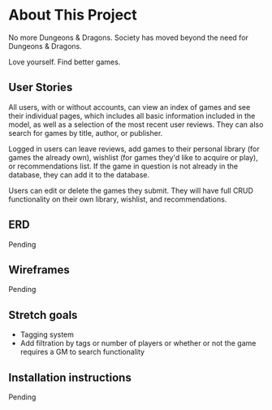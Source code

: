 # About This Project
No more Dungeons & Dragons. Society has moved beyond the need for Dungeons & Dragons.

Love yourself. Find better games.

## User Stories
All users, with or without accounts, can view an index of games and see their individual pages, which includes all basic information included in the model, as well as a selection of the most recent user reviews. They can also search for games by title, author, or publisher.

Logged in users can leave reviews, add games to their personal library (for games the already own), wishlist (for games they'd like to acquire or play), or recommendations list. If the game in question is not already in the database, they can add it to the database.

Users can edit or delete the games they submit. They will have full CRUD functionality on their own library, wishlist, and recommendations.

## ERD
Pending

## Wireframes
Pending

## Stretch goals
- Tagging system
- Add filtration by tags or number of players or whether or not the game requires a GM to search functionality

## Installation instructions
Pending